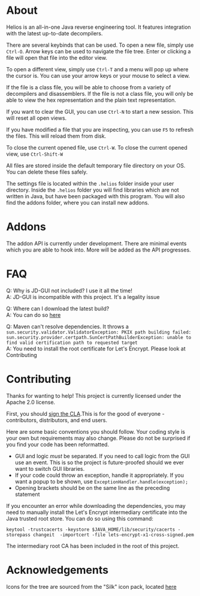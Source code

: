 # About

Helios is an all-in-one Java reverse engineering tool. It features integration with the latest up-to-date decompilers.

There are several keybinds that can be used. To open a new file, simply use `Ctrl-O`. Arrow keys can be used to
navigate the file tree. Enter or clicking a file will open that file into the editor view.

To open a different view, simply use `Ctrl-T` and a menu will pop up where the cursor is. You can use your arrow keys
or your mouse to select a view.

If the file is a class file, you will be able to choose from a variety of decompilers and disassemblers. If the file
is not a class file, you will only be able to view the hex representation and the plain text representation.

If you want to clear the GUI, you can use `Ctrl-N` to start a new session. This will reset all open views.

If you have modified a file that you are inspecting, you can use `F5` to refresh the files. This will reload them
from disk.

To close the current opened file, use `Ctrl-W`. To close the current opened view, use `Ctrl-Shift-W`

All files are stored inside the default temporary file directory on your OS. You can delete these files safely.

The settings file is located within the `.helios` folder inside your user directory. Inside the `.helios` folder you
will find libraries which are not written in Java, but have been packaged with this program. You will also find
the addons folder, where you can install new addons.

# Addons

The addon API is currently under development. There are minimal events which you are able to hook into.
More will be added as the API progresses.

# FAQ

Q: Why is JD-GUI not included? I use it all the time!   
A: JD-GUI is incompatible with this project. It's a legality issue

Q: Where can I download the latest build?  
A: You can do so [here](https://ci.samczsun.com/job/Helios/)

Q: Maven can't resolve dependencies. It throws a `sun.security.validator.ValidatorException: PKIX path building failed: sun.security.provider.certpath.SunCertPathBuilderException: unable to find valid certification path to requested target`  
A: You need to install the root certificate for Let's Encrypt. Please look at Contributing


# Contributing

Thanks for wanting to help! This project is currently licensed under the Apache 2.0 license.

First, you should [sign the CLA](https://www.clahub.com/agreements/samczsun/Helios).This is for the good of
everyone - contributors, distributors, and end users.

Here are some basic conventions you should follow. Your coding style is your own but requirements may also change.
Please do not be surprised if you find your code has been reformatted.

* GUI and logic _must_ be separated. If you need to call logic from the GUI use an event. This is so the project is 
future-proofed should we ever want to switch GUI libraries.  
* If your code could throw an exception, handle it appropriately. If you want a popup to be shown, use
`ExceptionHandler.handle(exception);`  
* Opening brackets should be on the same line as the preceding statement
    
If you encounter an error while downloading the dependencies, you may need to manually install the Let's Encrypt
intermediary certificate into the Java trusted root store. You can do so using this command:

`keytool -trustcacerts -keystore $JAVA_HOME/lib/security/cacerts -storepass changeit 
-importcert -file lets-encrypt-x1-cross-signed.pem`

The intermediary root CA has been included in the root of this project.

# Acknowledgements

Icons for the tree are sourced from the "Silk" icon pack, located [here](http://famfamfam.com/lab/icons/silk/)  